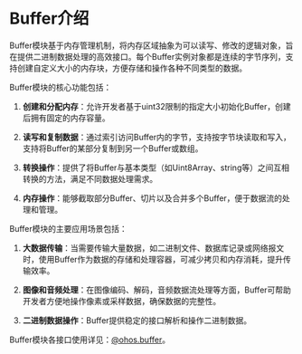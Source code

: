 # Buffer介绍

Buffer模块基于内存管理机制，将内存区域抽象为可以读写、修改的逻辑对象，旨在提供二进制数据处理的高效接口。每个Buffer实例对象都是连续的字节序列，支持创建自定义大小的内存块，方便存储和操作各种不同类型的数据。

Buffer模块的核心功能包括：

1. **创建和分配内存**：允许开发者基于uint32限制的指定大小初始化Buffer，创建后拥有固定的内存容量。

2. **读写和复制数据**：通过索引访问Buffer内的字节，支持按字节块读取和写入，支持将Buffer的某部分复制到另一个Buffer或数组。

3. **转换操作**：提供了将Buffer与基本类型（如Uint8Array、string等）之间互相转换的方法，满足不同数据处理需求。

4. **内存操作**：能够截取部分Buffer、切片以及合并多个Buffer，便于数据流的处理和管理。

Buffer模块的主要应用场景包括：

1. **大数据传输**：当需要传输大量数据，如二进制文件、数据库记录或网络报文时，使用Buffer作为数据的存储和处理容器，可减少拷贝和内存消耗，提升传输效率。

2. **图像和音频处理**：在图像编码、解码，音频数据流处理等方面，Buffer可帮助开发者方便地操作像素或采样数据，确保数据的完整性。

3. **二进制数据操作**：Buffer提供稳定的接口解析和操作二进制数据。

Buffer模块各接口使用详见：[@ohos.buffer](../reference/apis-arkts/js-apis-buffer.md)。
